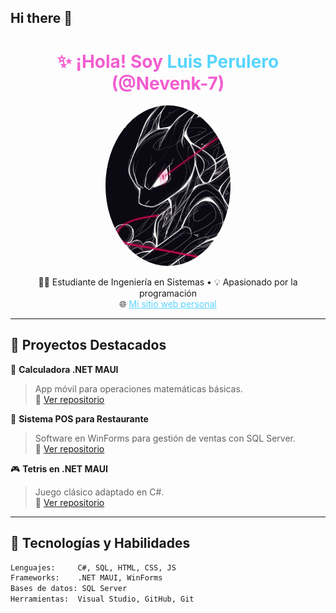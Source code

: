 ## Hi there 👋

<!--
**Nevenk-7/Nevenk-7** is a ✨ _special_ ✨ repository because its `README.md` (this file) appears on your GitHub profile.

Here are some ideas to get you started:

- 🔭 I’m currently working on ...
- 🌱 I’m currently learning ...
- 👯 I’m looking to collaborate on ...
- 🤔 I’m looking for help with ...
- 💬 Ask me about ...
- 📫 How to reach me: ...
- 😄 Pronouns: ...
- ⚡ Fun fact: ...
-->

<h1 align="center" style="color:#f25dd0;">✨ ¡Hola! Soy <span style="color:#58d5ff;">Luis Perulero</span> (@Nevenk-7)</h1>

<p align="center">
  <img src="https://github.com/Nevenk-7/Nevenk-7/blob/main/Avatar.jpg" width="200" alt="Avatar" style="border-radius:50%;">
</p>

<p align="center">
  👨‍💻 Estudiante de Ingeniería en Sistemas • 💡 Apasionado por la programación <br>
  🌐 <a href="https://nevenk-7.github.io" style="color:#58d5ff;">Mi sitio web personal</a>  
</p>

---

## 🚀 Proyectos Destacados

🌌 **Calculadora .NET MAUI**  
> App móvil para operaciones matemáticas básicas.  
🔗 [Ver repositorio](https://github.com/Nevenk-7/CalculadoraMAUI)

🧾 **Sistema POS para Restaurante**  
> Software en WinForms para gestión de ventas con SQL Server.  
🔗 [Ver repositorio](https://github.com/Nevenk-7/POSRestaurante)

🎮 **Tetris en .NET MAUI**  
> Juego clásico adaptado en C#.  
🔗 [Ver repositorio](https://github.com/Nevenk-7/TetrisMAUI)

---

## 🧠 Tecnologías y Habilidades

```txt
Lenguajes:     C#, SQL, HTML, CSS, JS
Frameworks:    .NET MAUI, WinForms
Bases de datos: SQL Server
Herramientas:  Visual Studio, GitHub, Git

